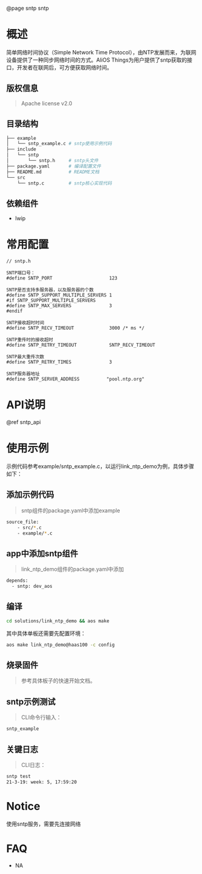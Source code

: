 @page sntp sntp

# 概述

简单网络时间协议（Simple Network Time Protocol），由NTP发展而来，为联网设备提供了一种同步网络时间的方式。AliOS Things为用户提供了sntp获取的接口，开发者在联网后，可方便获取网络时间。

## 版权信息

> Apache license v2.0

## 目录结构

```sh
├── example
│   └── sntp_example.c # sntp使用示例代码
├── include
│   └── sntp
│       └── sntp.h     # sntp头文件
├── package.yaml       # 编译配置文件
├── README.md          # README文档
└── src
    └── sntp.c         # sntp核心实现代码
```
## 依赖组件

* lwip

# 常用配置

```
// sntp.h

SNTP端口号：
#define SNTP_PORT                     123

SNTP是否支持多服务器，以及服务器的个数
#define SNTP_SUPPORT_MULTIPLE_SERVERS 1
#if SNTP_SUPPORT_MULTIPLE_SERVERS
#define SNTP_MAX_SERVERS              3
#endif

SNTP接收超时时间
#define SNTP_RECV_TIMEOUT             3000 /* ms */

SNTP重传时的接收超时
#define SNTP_RETRY_TIMEOUT            SNTP_RECV_TIMEOUT

SNTP最大重传次数
#define SNTP_RETRY_TIMES              3

SNTP服务器地址
#define SNTP_SERVER_ADDRESS          "pool.ntp.org"
```

# API说明

@ref sntp_api

# 使用示例
示例代码参考example/sntp_example.c，以运行link_ntp_demo为例，具体步骤如下：

## 添加示例代码

> sntp组件的package.yaml中添加example
```sh
source_file:
    - src/*.c
    - example/*.c
```
## app中添加sntp组件

> link_ntp_demo组件的package.yaml中添加
```sh
depends:
  - sntp: dev_aos
```
## 编译

```sh
cd solutions/link_ntp_demo && aos make
```
其中具体单板还需要先配置环境：
```sh
aos make link_ntp_demo@haas100 -c config
```
## 烧录固件

> 参考具体板子的快速开始文档。

## sntp示例测试

> CLI命令行输入：
```sh
sntp_example
```
## 关键日志
> CLI日志：

```sh
sntp test
21-3-19: week: 5, 17:59:20
```
# Notice

使用sntp服务，需要先连接网络

# FAQ

- NA
